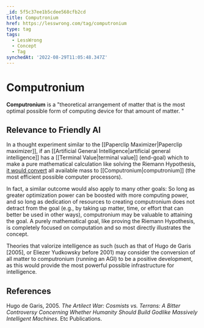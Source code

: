 ```yaml
---
_id: 5f5c37ee1b5cdee568cfb2cd
title: Computronium
href: https://lesswrong.com/tag/computronium
type: tag
tags:
  - LessWrong
  - Concept
  - Tag
synchedAt: '2022-08-29T11:05:48.347Z'
---
```

# Computronium

**Computronium** is a "theoretical arrangement of matter that is the most optimal possible form of computing device for that amount of matter. "

## Relevance to Friendly AI

In a thought experiment similar to the [[Paperclip Maximizer|Paperclip maximizer]], if an [[Artificial General Intelligence|artificial general intelligence]] has a [[Terminal Value|terminal value]] (end-goal) which to make a pure mathematical calculation like solving the Riemann Hypothesis, [it would convert](http://intelligence.org/upload/CFAI/design/generic.html#glossary_riemann_hypothesis_catastrophe) all available mass to [[Computronium|computronium]] (the most efficient possible computer processors).

In fact, a similar outcome would also apply to many other goals: So long as greater optimization power can be boosted with more computing power, and so long as dedication of resources to creating computronium does not detract from the goal (e.g., by taking up matter, time, or effort that can better be used in other ways), computronium may be valuable to attaining the goal. A purely mathematical goal, like proving the Riemann Hypothesis, is completely focused on computation and so most directly illustrates the concept.

Theories that valorize intelligence as such (such as that of Hugo de Garis \[2005\], or Eliezer Yudkowsky before 2001) may consider the conversion of all matter to computronium (running an AGI) to be a positive development, as this would provide the most powerful possible infrastructure for intelligence.

## References

Hugo de Garis, 2005. *The Artilect War: Cosmists vs. Terrans: A Bitter Controversy Concerning Whether Humanity Should Build Godlike Massively Intelligent Machines*. Etc Publications.